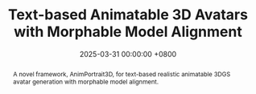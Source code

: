 ---
title:          "Text-based Animatable 3D Avatars with Morphable Model Alignment"
date:           2025-03-31 00:00:00 +0800
selected:       true
pub:            "ACM SIGGRAPH (Conference Track)"
pub_pre:        ""
# pub_post:       "Conference Track"
pub_last:       ' <span class="badge badge-pill badge-publication" style="background-color: #A19AD3; color: white;">Work done while visiting ETH Zurich</span>'
pub_date:       "2025"
pub_ab:         "SIGGRAPH"
abstract: >-
  A novel framework, AnimPortrait3D, for text-based realistic animatable 3DGS avatar generation with morphable model alignment.

cover:          /assets/images/publications/AnimPortrait3D.jpg
authors:
  - Yiqian Wu
  - Malte Prinzler
  - Xiaogang Jin
  - Siyu Tang
links:
  Paper: https://dl.acm.org/doi/abs/10.1145/3721238.3730680 
  Arxiv: https://arxiv.org/abs/2504.15835
  Video: https://youtu.be/UgNcuUKAc7A
  Project: https://onethousandwu.com/animportrait3d.github.io/
  Code: https://github.com/oneThousand1000/AnimPortrait3D
  Supplementary: https://drive.google.com/file/d/1bt67uAtJyfh8ZAUw7fl7QvA0B5oyWZWe
--- 